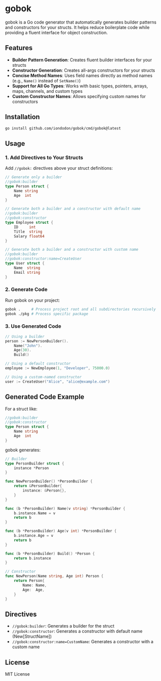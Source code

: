# gobok

gobok is a Go code generator that automatically generates builder patterns and constructors for your structs. It helps reduce boilerplate code while providing a fluent interface for object construction.

## Features

- **Builder Pattern Generation**: Creates fluent builder interfaces for your structs
- **Constructor Generation**: Creates all-args constructors for your structs
- **Concise Method Names**: Uses field names directly as method names (e.g., `Name()` instead of `SetName()`)
- **Support for All Go Types**: Works with basic types, pointers, arrays, maps, channels, and custom types
- **Custom Constructor Names**: Allows specifying custom names for constructors

## Installation

```bash
go install github.com/iondodon/gobok/cmd/gobok@latest
```

## Usage

### 1. Add Directives to Your Structs

Add `//gobok:` directives above your struct definitions:

```go
// Generate only a builder
//gobok:builder
type Person struct {
    Name string
    Age  int
}

// Generate both a builder and a constructor with default name
//gobok:builder
//gobok:constructor
type Employee struct {
    ID     int
    Title  string
    Salary float64
}

// Generate both a builder and a constructor with custom name
//gobok:builder
//gobok:constructor:name=CreateUser
type User struct {
    Name  string
    Email string
}
```

### 2. Generate Code

Run gobok on your project:

```bash
gobok .     # Process project root and all subdirectories recursively
gobok ./pkg # Process specific package
```

### 3. Use Generated Code

```go
// Using a builder
person := NewPersonBuilder().
    Name("John").
    Age(30).
    Build()

// Using a default constructor
employee := NewEmployee(1, "Developer", 75000.0)

// Using a custom-named constructor
user := CreateUser("Alice", "alice@example.com")
```

## Generated Code Example

For a struct like:

```go
//gobok:builder
//gobok:constructor
type Person struct {
    Name string
    Age  int
}
```

gobok generates:

```go
// Builder
type PersonBuilder struct {
    instance *Person
}

func NewPersonBuilder() *PersonBuilder {
    return &PersonBuilder{
        instance: &Person{},
    }
}

func (b *PersonBuilder) Name(v string) *PersonBuilder {
    b.instance.Name = v
    return b
}

func (b *PersonBuilder) Age(v int) *PersonBuilder {
    b.instance.Age = v
    return b
}

func (b *PersonBuilder) Build() *Person {
    return b.instance
}

// Constructor
func NewPerson(Name string, Age int) Person {
    return Person{
        Name: Name,
        Age:  Age,
    }
}
```

## Directives

- `//gobok:builder`: Generates a builder for the struct
- `//gobok:constructor`: Generates a constructor with default name (New[StructName])
- `//gobok:constructor:name=CustomName`: Generates a constructor with a custom name

## License

MIT License
